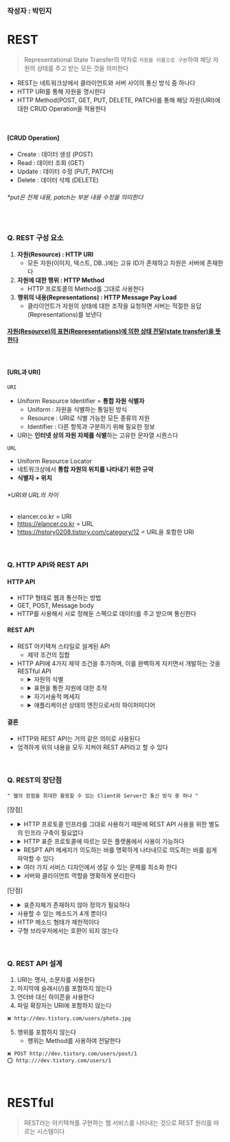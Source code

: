 ### 작성자 : 박민지

# REST
> Representational State Transfer의 약자로 `자원을 이름으로 구분`하여 해당 자원의 상태를 주고 받는 모든 것을 의미한다

- REST는 네트워크상에서 클라이언트와 서버 사이의 통신 방식 중 하나다
- HTTP URI를 통해 자원을 명시한다
- HTTP Method(POST, GET, PUT, DELETE, PATCH)를 통해 해당 자원(URI)에 대한 CRUD Operation을 적용한다
<br>

#### [CRUD Operation]
- Create : 데이터 생성 (POST)
- Read : 데이터 조회 (GET)
- Update : 데이터 수정 (PUT, PATCH)
- Delete : 데이터 삭제 (DELETE)

###### *put은 전체 내용, patch는 부분 내용 수정을 의미한다
<br>

### Q. REST 구성 요소

1. **자원(Resource) : HTTP URI**
    - 모든 자원(이미지, 텍스트, DB..)에는 고유 ID가 존재하고 자원은 서버에 존재한다
2. **자원에 대한 행위 : HTTP Method**
    - HTTP 프로토콜의 Method를 그대로 사용한다
3. **행위의 내용(Representations) : HTTP Message Pay Load**
    - 클라이언트가 자원의 상태에 대한 조작을 요청하면 서버는 적절한 응답(Representations)를 보낸다

#### <ins>자원(Resource)의 표현(Representations)에 의한 상태 전달(state transfer)을 뜻한다</ins>
<br>

#### [URL과 URI]
`URI`
- Uniform Resource Identifier = **통합 자원 식별자**
    - Uniform : 자원을 식별하는 통일된 방식
    - Resource : URI로 식별 가능한 모든 종류의 자원
    - Identifier : 다른 항목과 구분하기 위해 필요한 정보
- URI는 **인터넷 상의 자원 자체를 식별**하는 고유한 문자열 시퀀스다


`URL`
- Uniform Resource Locator
- 네트워크상에서 **통합 자원의 위치를 나타내기 위한 규악**
- **식별자 + 위치**

###### *URI와 URL의 차이
- elancer.co.kr = URI
- https://elancer.co.kr = URL
- https://hstory0208.tistory.com/category/12 = URL을 포함한 URI

<br>

### Q. HTTP API와 REST API
#### HTTP API
- HTTP 형태로 웹과 통신하는 방법
- GET, POST, Message body
- HTTP를 사용해서 서로 정해둔 스펙으로 데이터를 주고 받으며 통신한다

#### REST API
- REST 아키텍쳐 스타일로 설계된 API
  - 제약 조건의 집합
- HTTP API에 4가지 제약 조건을 추가하며, 이를 완벽하게 지키면서 개발하는 것을 RESTful API
  - <details>
    <summary>자원의 식별</summary>
    <div markdown="1">
    접근하고자 하는 자원을 명시하고 그 자원을 식별할 수 있는 변하지 않는 식별자가 필요하다<br>
    <img width="500" src="https://github.com/user-attachments/assets/4bf78b9b-029f-4ec5-8102-fc1d319abd99"><br>
    △ 잘못된 예시 / rest를 지킨 예시 (변하지 않는 식별자 = id)
    </div>
    </details> 
  - <details>
    <summary>표현을 통한 자원에 대한 조작</summary>
    <div markdown="1">
      HTTP 메소드(표현)을 통해 HTTP 메세지에 해당 자원에 대해 어떤 조작을 하는지 명시한다<br>
      <img width="500" src="https://github.com/user-attachments/assets/28f2bf2d-afdb-4879-a127-080f57624b8b">
    </div>
    </details>
  - <details>
    <summary>자기서술적 메세지</summary>
    <div markdown="1">
        <ul>
            <li>각 메세지는 자신을 어떻게 처리해야 하는지에 대한 충분한 정보를 포함해야 한다</li>
            <li>서버나 클라이언트가 변경되더라도 오고가는 메세지는 언제나 해석 가능해야 한다</li>
        </ul>
    </div>
    </details>
  - <details>
    <summary>애플리케이션 상태의 엔진으로서의 하이퍼미디어</summary>
    <div markdown="1">
    <ul>
        <li>REST에서 애플리케이션 상태 엔진으로서의 하이퍼미디어 = 웹상의 리소스들이 가지는 링크를 따라 가는 것</li>
        <li>HTML처럼 하이퍼링크가 추가되어 다음에 어떤 API를 호출해야 하는지 해당 링크를 통해 받을 수 있어야 한다</li>
        <li>클라이언트는 하이퍼미디어 링크를 통해 애플리케이션의 상태를 전환할 수 있어야 한다</li>
    </ul>
    </div>
    </details>

#### 결론
- HTTP와 REST API는 거의 같은 의미로 사용된다
- 엄격하게 위의 내용을 모두 지켜야 REST API라고 할 수 있다

<br>

### Q. REST의 장단점
`" 웹의 장점을 최대한 활용할 수 있는 Client와 Server간 통신 방식 중 하나 "`

[장점]
- <details>
    <summary>HTTP 프로토콜 인프라를 그대로 사용하기 때문에 REST API 사용을 위한 별도의 인프라 구축이 필요없다</summary>
    <div markdown="1">
        웹에서 널리 사용되는 기술과 호환되며 기존 웹 인프라를 활용할 수 있다
    </div>
  </details>
- <details>
    <summary> HTTP 표준 프로토콜에 따르는 모든 플랫폼에서 사용이 가능하다</summary>
    <div markdown="1">
        JSON, XML 같은 표준 포맷을 사용하여 데이터를 교환한다
    </div>
  </details>
- <details>
    <summary>RESPT API 메세지가 의도하는 바를 명확하게 나타내므로 의도하는 바를 쉽게 파악할 수 있다</summary>
    <div markdown="1">
        URI로 자원을 식별하고 HTTP Method로 해당 자원에 대한 행위를 정의하기 때문에 API 구조를 쉽게 이해할 수 있다
    </div>
  </details>
- <details>
    <summary>여러 가지 서비스 디자인에서 생길 수 있는 문제를 최소화 한다</summary>
    <div markdown="1">
        REST의 설계 원칙을 따르면, 시스템의 확장성과 유연성을 높이고 유지보수와 확장성을 쉽게 할 수 있다
    </div>
  </details>
- <details>
    <summary>서버와 클라이언트 역할을 명확하게 분리한다</summary>
    <div markdown="1">
        <ul>
            <li>클라이언트는 온전히 사용자와 관련된 처리를 담당한다</li>
            <li>서버는 해당 요청을 처리해 클라이언트에게 응답을 전달하는 역할만 담당한다</li>
            <li>클라이언트와 서버가 개발할 내용이 명확하게 구분되고 의존성이 줄어든다</li>
        </ul>
    </div>
  </details>

[단점]
- <details>
    <summary>표준자체가 존재하지 않아 정의가 필요하다</summary>
    <div markdown="1">
        <ul>
            <li>REST의 원칙과 제약 조건이 존재하지만, 특정한 구현에 대한 엄격한 표준이 존재하지 않다. 즉 공식적인 API 가이드라인이 없다</li>
            <li>REST가 지양하는 아키텍처 요구사항을 모두 만족할 경우를 RESTful이라고 한다</li>
            <li>ex) 자원 모델링 : '사용자'에 대한 자원을 표현할 때 '/users'를 사용할지 '/user_profiles'를 사용할지는 개발자의 판단에 따른다</li>
            <li>ex) 응답 상태 코드 : 사용자 요청이 잘못된 경우 '400 - Bad Request'를 사용할지, 더 구체적으로 '422 - Unprocessable Entity'를 사용할지 정의되어 있지 않다</li>
        </ul>
    </div>
  </details>
- 사용할 수 있는 메소드가 4개 뿐이다
- HTTP 메소드 형태가 제한적이다
- 구형 브라우저에서는 호환이 되지 않는다

<br>

### Q. REST API 설계
1. URI는 명사, 소문자를 사용한다
2. 마지막에 슬래시(/)를 포함하지 않는다
3. 언더바 대신 하이픈을 사용한다
4. 파일 확장자는 URI에 포함하지 않는다
```
❌ http://dev.tistory.com/users/photo.jpg
```
5. 행위를 포함하지 않는다
   - 행위는 Method를 사용하여 전달한다
```
❌ POST http://dev.tistory.com/users/post/1
⭕ http:///dev.tistory.com/users/1
```

<br>

# RESTful
> REST라는 아키텍쳐를 구현하는 웹 서비스를 나타내는 것으로 REST 원리를 따르는 시스템이다
